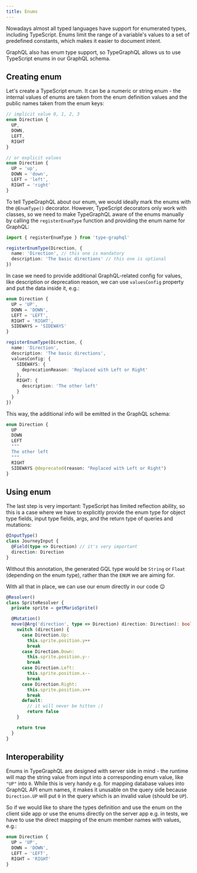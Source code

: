 ```yaml
---
title: Enums
---
```


Nowadays almost all typed languages have support for enumerated types, including TypeScript. Enums limit the range of a variable's values to a set of predefined constants, which makes it easier to document intent.

GraphQL also has enum type support, so TypeGraphQL allows us to use TypeScript enums in our GraphQL schema.

## Creating enum

Let's create a TypeScript enum. It can be a numeric or string enum - the internal values of enums are taken from the enum definition values and the public names taken from the enum keys:

```typescript
// implicit value 0, 1, 2, 3
enum Direction {
  UP,
  DOWN,
  LEFT,
  RIGHT
}

// or explicit values
enum Direction {
  UP = 'up',
  DOWN = 'down',
  LEFT = 'left',
  RIGHT = 'right'
}
```

To tell TypeGraphQL about our enum, we would ideally mark the enums with the `@EnumType()` decorator. However, TypeScript decorators only work with classes, so we need to make TypeGraphQL aware of the enums manually by calling the `registerEnumType` function and providing the enum name for GraphQL:

```typescript
import { registerEnumType } from 'type-graphql'

registerEnumType(Direction, {
  name: 'Direction', // this one is mandatory
  description: 'The basic directions' // this one is optional
})
```

In case we need to provide additional GraphQL-related config for values, like description or deprecation reason, we can use `valuesConfig` property and put the data inside it, e.g.:

```typescript
enum Direction {
  UP = 'UP',
  DOWN = 'DOWN',
  LEFT = 'LEFT',
  RIGHT = 'RIGHT',
  SIDEWAYS = 'SIDEWAYS'
}

registerEnumType(Direction, {
  name: 'Direction',
  description: 'The basic directions',
  valuesConfig: {
    SIDEWAYS: {
      deprecationReason: 'Replaced with Left or Right'
    },
    RIGHT: {
      description: 'The other left'
    }
  }
})
```

This way, the additional info will be emitted in the GraphQL schema:

```graphql
enum Direction {
  UP
  DOWN
  LEFT
  """
  The other left
  """
  RIGHT
  SIDEWAYS @deprecated(reason: "Replaced with Left or Right")
}
```

## Using enum

The last step is very important: TypeScript has limited reflection ability, so this is a case where we have to explicitly provide the enum type for object type fields, input type fields, args, and the return type of queries and mutations:

```typescript
@InputType()
class JourneyInput {
  @Field(type => Direction) // it's very important
  direction: Direction
}
```

Without this annotation, the generated GQL type would be `String` or `Float` (depending on the enum type), rather than the `ENUM` we are aiming for.

With all that in place, we can use our enum directly in our code 😉

```typescript
@Resolver()
class SpriteResolver {
  private sprite = getMarioSprite()

  @Mutation()
  move(@Arg('direction', type => Direction) direction: Direction): boolean {
    switch (direction) {
      case Direction.Up:
        this.sprite.position.y++
        break
      case Direction.Down:
        this.sprite.position.y--
        break
      case Direction.Left:
        this.sprite.position.x--
        break
      case Direction.Right:
        this.sprite.position.x++
        break
      default:
        // it will never be hitten ;)
        return false
    }

    return true
  }
}
```

## Interoperability

Enums in TypeGraphQL are designed with server side in mind - the runtime will map the string value from input into a corresponding enum value, like `"UP"` into `0`. While this is very handy e.g. for mapping database values into GraphQL API enum names, it makes it unusable on the query side because `Direction.UP` will put `0` in the query which is an invalid value (should be `UP`).

So if we would like to share the types definition and use the enum on the client side app or use the enums directly on the server app e.g. in tests, we have to use the direct mapping of the enum member names with values, e.g.:

```typescript
enum Direction {
  UP = 'UP',
  DOWN = 'DOWN',
  LEFT = 'LEFT',
  RIGHT = 'RIGHT'
}
```
